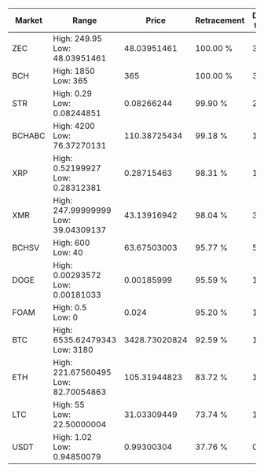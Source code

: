 | Market | Range | Price| Retracement | Doubles to 50% |
| --- | --- | --- | --- | --- |
| ZEC | High: 249.95<br />Low: 48.03951461 | 48.03951461 | 100.00 % | 3.10 |
| BCH | High: 1850<br />Low: 365 | 365 | 100.00 % | 3.03 |
| STR | High: 0.29<br />Low: 0.08244851 | 0.08266244 | 99.90 % | 2.25 |
| BCHABC | High: 4200<br />Low: 76.37270131 | 110.38725434 | 99.18 % | 19.37 |
| XRP | High: 0.52199927<br />Low: 0.28312381 | 0.28715463 | 98.31 % | 1.40 |
| XMR | High: 247.99999999<br />Low: 39.04309137 | 43.13916942 | 98.04 % | 3.33 |
| BCHSV | High: 600<br />Low: 40 | 63.67503003 | 95.77 % | 5.03 |
| DOGE | High: 0.00293572<br />Low: 0.00181033 | 0.00185999 | 95.59 % | 1.28 |
| FOAM | High: 0.5<br />Low: 0 | 0.024 | 95.20 % | 10.42 |
| BTC | High: 6535.62479343<br />Low: 3180 | 3428.73020824 | 92.59 % | 1.42 |
| ETH | High: 221.67560495<br />Low: 82.70054863 | 105.31944823 | 83.72 % | 1.45 |
| LTC | High: 55<br />Low: 22.50000004 | 31.03309449 | 73.74 % | 1.25 |
| USDT | High: 1.02<br />Low: 0.94850079 | 0.99300304 | 37.76 % | 0.00 |
